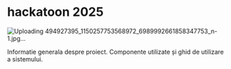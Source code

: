 # hackatoon 2025
![Uploading 494927395_1150257753568972_6989992661858347753_n-1.jpg…]()

Informatie generala despre proiect. Componente utilizate și ghid de utilizare a sistemului.
